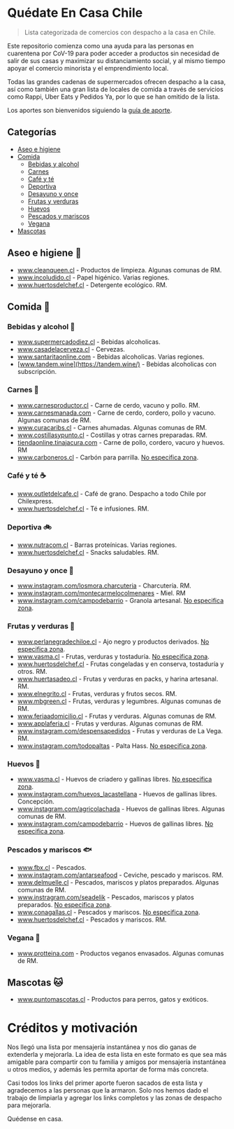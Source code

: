 # Quédate En Casa Chile

> Lista categorizada de comercios con despacho a la casa en Chile.

Este repositorio comienza como una ayuda para las personas en cuarentena por CoV-19 para poder acceder a productos sin necesidad de salir de sus casas y maximizar su distanciamiento social, y al mismo tiempo apoyar el comercio minorista y el emprendimiento local.

Todas las grandes cadenas de supermercados ofrecen despacho a la casa, así como también una gran lista de locales de comida a través de servicios como Rappi, Uber Eats y Pedidos Ya, por lo que se han omitido de la lista. 

Los aportes son bienvenidos siguiendo la [guía de aporte](aportando.md).

## Categorías

* [Aseo e higiene](#aseo-e-higiene-)
* [Comida](#comida-)
  * [Bebidas y alcohol](#bebidas-y-alcohol-)
  * [Carnes](#carnes-)
  * [Café y té](#cafe-y-te-)
  * [Deportiva](#deportiva-)
  * [Desayuno y once](#desayuno-y-once-)
  * [Frutas y verduras](#frutas-y-verduras-)
  * [Huevos](#huevos-)
  * [Pescados y mariscos](#pescados-y-mariscos-)
  * [Vegana](#vegana-)
* [Mascotas](#mascotas-)

## Aseo e higiene 🧻

* www.cleanqueen.cl - Productos de limpieza. Algunas comunas de RM.
* www.incoludido.cl - Papel higénico. Varias regiones.
* www.huertosdelchef.cl - Detergente ecológico. RM.

## Comida 🍲

### Bebidas y alcohol 🍷

* www.supermercadodiez.cl - Bebidas alcoholicas.
* www.casadelacerveza.cl - Cervezas.
* www.santaritaonline.com - Bebidas alcoholicas. Varias regiones.
* [www.tandem.wine](https://tandem.wine/) - Bebidas alcoholicas con subscripción.

### Carnes 🥩

* www.carnesproductor.cl - Carne de cerdo, vacuno y pollo. RM.
* www.carnesmanada.com - Carne de cerdo, cordero, pollo y vacuno. Algunas comunas de RM.
* www.curacaribs.cl - Carnes ahumadas. Algunas comunas de RM.
* www.costillasypunto.cl - Costillas y otras carnes preparadas. RM.
* [tiendaonline.tinajacura.com](http://tiendaonline.tinajacura.com/) - Carne de pollo, cordero, vacuro y huevos. RM
* www.carboneros.cl - Carbón para parrilla. [No especifica zona](aportando.md).

### Café y té ☕

* www.outletdelcafe.cl - Café de grano. Despacho a todo Chile por Chilexpress.
* www.huertosdelchef.cl - Té e infusiones. RM.

### Deportiva 🚲

* www.nutracom.cl - Barras proteínicas. Varias regiones.
* www.huertosdelchef.cl - Snacks saludables. RM.

### Desayuno y once 🍯

* www.instagram.com/losmora.charcuteria - Charcutería. RM.
* www.instagram.com/montecarmelocolmenares - Miel. RM
* www.instagram.com/campodebarrio - Granola artesanal. [No especifica zona](aportando.md).

### Frutas y verduras 🥬

* www.perlanegradechiloe.cl - Ajo negro y productos derivados. [No especifica zona](aportando.md).
* www.vasma.cl - Frutas, verduras y tostaduría. [No especifica zona](aportando.md).
* www.huertosdelchef.cl - Frutas congeladas y en conserva, tostaduría y otros. RM.
* www.huertasadeo.cl - Frutas y verduras en packs, y harina artesanal. RM.
* www.elnegrito.cl - Frutas, verduras y frutos secos. RM.
* www.mbgreen.cl - Frutas, verduras y legumbres. Algunas comunas de RM.
* www.feriaadomicilio.cl - Frutas y verduras. Algunas comunas de RM.
* www.applaferia.cl - Frutas y verduras. Algunas comunas de RM.
* www.instagram.com/despensapedidos - Frutas y verduras de La Vega. RM.
* www.instagram.com/todopaltas - Palta Hass. [No especifica zona](aportando.md).

### Huevos 🥚

* www.vasma.cl - Huevos de criadero y gallinas libres. [No especifica zona](aportando.md).
* www.instagram.com/huevos_lacastellana - Huevos de gallinas libres. Concepción.
* www.instagram.com/agricolachada - Huevos de gallinas libres. Algunas comunas de RM.
* www.instagram.com/campodebarrio - Huevos de gallinas libres. [No especifica zona](aportando.md).

### Pescados y mariscos 🐟

* www.fbx.cl - Pescados.
* www.instagram.com/antarseafood - Ceviche, pescado y mariscos. RM.
* www.delmuelle.cl - Pescados, mariscos y platos preparados. Algunas comunas de RM.
* www.instragram.com/seadelik - Pescados, mariscos y platos preparados. [No especifica zona](aportando.md).
* www.conagallas.cl - Pescados y mariscos. [No especifica zona](aportando.md).
* www.huertosdelchef.cl - Pescados y mariscos. RM.

### Vegana 🥗

* www.protteina.com - Productos veganos envasados. Algunas comunas de RM.


## Mascotas 🐱

* www.puntomascotas.cl - Productos para perros, gatos y exóticos.

# Créditos y motivación

Nos llegó una lista por mensajería instantánea y nos dio ganas de extenderla y mejorarla. La idea de esta lista en este formato es que sea más amigable para compartir con tu familia y amigos por mensajería instantánea u otros medios, y además les permita aportar de forma más concreta.

Casi todos los links del primer aporte fueron sacados de esta lista y agradecemos a las personas que la armaron. Solo nos hemos dado el trabajo de limpiarla y agregar los links completos y las zonas de despacho para mejorarla.

Quédense en casa.